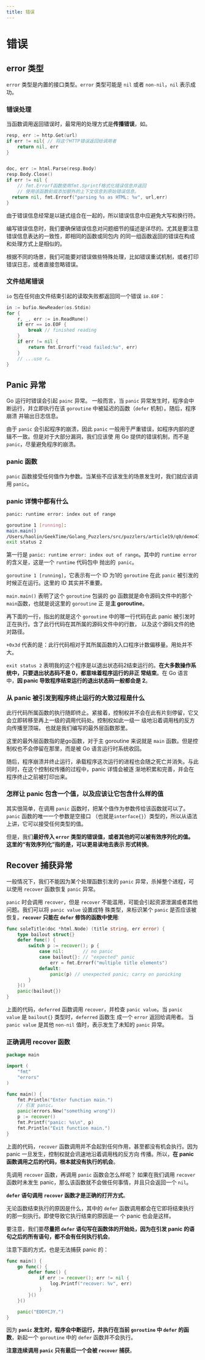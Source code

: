 ```yaml
---
title: 错误
---
```

# 错误

## error 类型
`error` 类型是内置的接口类型。`error` 类型可能是 `nil` 或者 `non-nil`，`nil` 表示成功。

### 错误处理
当函数调用返回错误时，最常用的处理方式是**传播错误**，如。
```go
resp, err := http.Get(url)
if err != nil{ // 将这个HTTP错误返回给调用者
    return nil, err
}


doc, err := html.Parse(resp.Body)
resp.Body.Close()
if err != nil {
	// fmt.Errorf函数使用fmt.Sprintf格式化错误信息并返回
	// 使用该函数前缀添加额外的上下文信息到原始错误信息。
  return nil, fmt.Errorf("parsing %s as HTML: %v", url,err)
}
```
由于错误信息经常是以链式组合在一起的，所以错误信息中应避免大写和换行符。

编写错误信息时，我们要确保错误信息对问题细节的描述是详尽的。尤其是要注意错误信息表达的一致性，即相同的函数或同包内
的同一组函数返回的错误在构成和处理方式上是相似的。

根据不同的场景，我们可能要对错误做些特殊处理，比如错误重试机制，或者打印错误日志，或者直接忽略错误。

### 文件结尾错误
`io` 包在任何由文件结束引起的读取失败都返回同一个错误 `io.EOF`：
```go
in := bufio.NewReader(os.Stdin)
for {
    r, _, err := in.ReadRune()
    if err == io.EOF {
        break // finished reading
    }
    if err != nil {
        return fmt.Errorf("read failed:%v", err)
    }
    // ...use r…
}
```

## Panic 异常
Go 运行时错误会引起 `painc` 异常。
一般而言，当 `panic` 异常发生时，程序会中断运行，并立即执行在该 `goroutine` 中被延迟的函数（`defer` 机制）。随后，程序崩溃
并输出日志信息。

由于 `panic` 会引起程序的崩溃，因此 `panic` 一般用于严重错误，如程序内部的逻辑不一致。但是对于大部分漏洞，我们应该使
用 Go 提供的错误机制，而不是 `panic`，尽量避免程序的崩溃。

### panic 函数
`panic` 函数接受任何值作为参数。当某些不应该发生的场景发生时，我们就应该调用 `panic`。

### panic 详情中都有什么
```sh
panic: runtime error: index out of range

goroutine 1 [running]:
main.main()
/Users/haolin/GeekTime/Golang_Puzzlers/src/puzzlers/article19/q0/demo47.go:5 +0x3d
exit status 2
```
第一行是 `panic: runtime error: index out of range`。其中的 `runtime error` 的含义是，这是一个 `runtime` 代码包中
抛出的` panic`。

`goroutine 1 [running]`，它表示有一个 ID 为1的 `goroutine` 在此 `panic` 被引发的时候正在运行。这里的 ID 其实并不重要。

`main.main()` 表明了这个 `goroutine` 包装的 go 函数就是命令源码文件中的那个`main`函数，也就是说这里的 `goroutine` 正
是**主 goroutine**。

再下面的一行，指出的就是这个 `goroutine` 中的哪一行代码在此 panic 被引发时正在执行。含了此行代码在其所属的源码文件中的行数，
以及这个源码文件的绝对路径。

`+0x3d` 代表的是：此行代码相对于其所属函数的入口程序计数偏移量。用处并不大。

`exit status 2` 表明我的这个程序是以退出状态码2结束运行的。**在大多数操作系统中，只要退出状态码不是 0，都意味着程序运行的非正
常结束**。在 Go 语言中，**因 panic 导致程序结束运行的退出状态码一般都会是 2**。


### 从 panic 被引发到程序终止运行的大致过程是什么

此行代码所属函数的执行随即终止。紧接着，控制权并不会在此有片刻停留，它又会立即转移至再上一级的调用代码处。控制权如此一级一
级地沿着调用栈的反方向传播至顶端，
也就是我们编写的最外层函数那里。

这里的最外层函数指的是go函数，对于主 goroutine 来说就是 `main` 函数。但是控制权也不会停留在那里，而是被 Go 语言运行时系统收回。

随后，程序崩溃并终止运行，承载程序这次运行的进程也会随之死亡并消失。与此同时，在这个控制权传播的过程中，panic 详情会被逐
渐地积累和完善，并会在程序终止之前被打印出来。

### 怎样让 panic 包含一个值，以及应该让它包含什么样的值
其实很简单，在调用 `panic` 函数时，把某个值作为参数传给该函数就可以了。`panic` 函数的唯一一个参数是空接口
（也就是`interface{}`）类型的，所以从语法上讲，它可以接受任何类型的值。

但是，我们**最好传入 `error` 类型的错误值，或者其他的可以被有效序列化的值。这里的“有效序列化”指的是，可以更易读地去表示
形式转换**。

## Recover 捕获异常
一般情况下，我们不能因为某个处理函数引发的 `panic` 异常，杀掉整个进程，可以使用 `recover` 函数恢复 `panic` 异常。

`panic` 时会调用 `recover`，但是 `recover` 不能滥用，可能会引起资源泄漏或者其他问题。我们可以将 `panic value` 设置成特
殊类型，来标识某个 `panic` 是否应该被恢复。**`recover` 只能在 `defer` 修饰的函数中使用**:
```go
func soleTitle(doc *html.Node) (title string, err error) {
	type bailout struct{}
	defer func() {
		switch p := recover(); p {
            case nil:       // no panic
            case bailout{}: // "expected" panic
                err = fmt.Errorf("multiple title elements")
            default:
                panic(p) // unexpected panic; carry on panicking
		}
	}()
    panic(bailout{}) 
}
```

上面的代码，`deferred` 函数调用 `recover`，并检查 `panic value`。当 `panic value` 是 `bailout{}` 类型时，`deferred` 函数生
成一个 `error` 返回给调用者。
当 `panic value` 是其他 `non-nil` 值时，表示发生了未知的 `panic` 异常。

### 正确调用 recover 函数
```go
package main

import (
    "fmt"
    "errors"
)

func main() {
    fmt.Println("Enter function main.")
    // 引发 panic。
    panic(errors.New("something wrong"))
    p := recover()
    fmt.Printf("panic: %s\n", p)
    fmt.Println("Exit function main.")
}
```
上面的代码，`recover` 函数调用并不会起到任何作用，甚至都没有机会执行。因为 panic 一旦发生，控制权就会讯速地沿着调用栈的反方向
传播。所以，**在 panic 函数调用之后的代码，根本就没有执行的机会**。

先调用 `recover` 函数，再调用 `panic` 函数会怎么样呢？
如果在我们调用 `recover` 函数时未发生 panic，那么该函数就不会做任何事情，并且只会返回一个 `nil`。

**`defer` 语句调用 `recover` 函数才是正确的打开方式**。

无论函数结束执行的原因是什么，其中的 `defer` 函数调用都会在它即将结束执行的那一刻执行。即使导致它执行结束的原因是一
个 panic 也会是这样。

要注意，我们要**尽量把 `defer` 语句写在函数体的开始处，因为在引发 panic 的语句之后的所有语句，都不会有任何执行机会**。

注意下面的方式，也是无法捕获 panic 的：
```go
func main() {
    go func() {
        defer func() {
            if err := recover(); err != nil {
                log.Printf("recover: %v", err)
            }
        }()
    }()

    panic("EDDYCJY.")
}
```

因为 **`panic` 发生时，程序会中断运行，并执行在当前 `goroutine` 中 `defer` 的函数**，新起一个 `goroutine` 中的 `defer`
函数并不会执行。

**注意连续调用 `panic` 只有最后一个会被 `recover` 捕获**。
